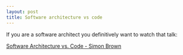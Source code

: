 ```yaml
---
layout: post
title: Software architecture vs code
---
```


If you are a software architect you definitively want to watch that talk:

[Software Architecture vs. Code - Simon Brown](https://www.youtube.com/watch?v=GAFZcYlO5S0)

